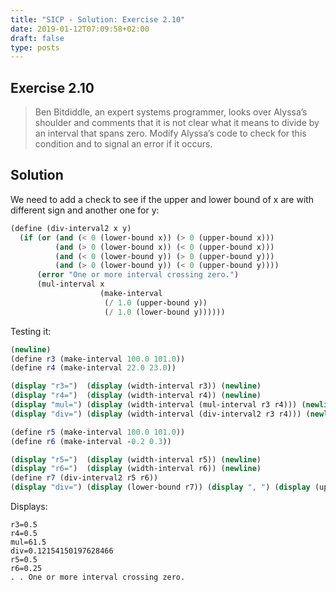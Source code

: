 ```yaml
---
title: "SICP - Solution: Exercise 2.10"
date: 2019-01-12T07:09:58+02:00
draft: false
type: posts
---
```


## Exercise 2.10

> Ben Bitdiddle, an expert systems programmer, looks over Alyssa’s shoulder and comments that it is not clear what it means to divide by an interval that spans zero. Modify Alyssa’s code to check for this condition and to signal an error if it occurs.

## Solution

We need to add a check to see if the upper and lower bound of x are with different sign and another one for y:

```scheme
(define (div-interval2 x y)
  (if (or (and (< 0 (lower-bound x)) (> 0 (upper-bound x)))
          (and (> 0 (lower-bound x)) (< 0 (upper-bound x)))
          (and (< 0 (lower-bound y)) (> 0 (upper-bound y)))
          (and (> 0 (lower-bound y)) (< 0 (upper-bound y))))
      (error "One or more interval crossing zero.")
      (mul-interval x
                    (make-interval
                     (/ 1.0 (upper-bound y))
                     (/ 1.0 (lower-bound y))))))
```

Testing it:

```scheme
(newline)
(define r3 (make-interval 100.0 101.0))
(define r4 (make-interval 22.0 23.0))

(display "r3=")  (display (width-interval r3)) (newline)
(display "r4=")  (display (width-interval r4)) (newline)
(display "mul=") (display (width-interval (mul-interval r3 r4))) (newline)
(display "div=") (display (width-interval (div-interval2 r3 r4))) (newline)

(define r5 (make-interval 100.0 101.0))
(define r6 (make-interval -0.2 0.3))

(display "r5=")  (display (width-interval r5)) (newline)
(display "r6=")  (display (width-interval r6)) (newline)
(define r7 (div-interval2 r5 r6))
(display "div=") (display (lower-bound r7)) (display ", ") (display (upper-bound r7)) (newline)

```

Displays:

```
r3=0.5
r4=0.5
mul=61.5
div=0.12154150197628466
r5=0.5
r6=0.25
. . One or more interval crossing zero.
```
